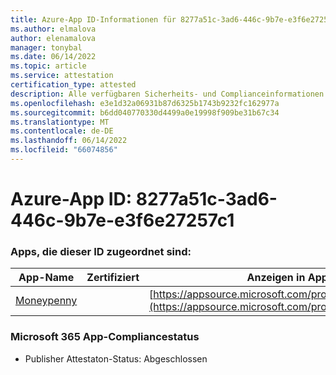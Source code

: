```yaml
---
title: Azure-App ID-Informationen für 8277a51c-3ad6-446c-9b7e-e3f6e27257c1
ms.author: elmalova
author: elenamalova
manager: tonybal
ms.date: 06/14/2022
ms.topic: article
ms.service: attestation
certification_type: attested
description: Alle verfügbaren Sicherheits- und Complianceinformationen für 8277a51c-3ad6-446c-9b7e-e3f6e27257c1.
ms.openlocfilehash: e3e1d32a06931b87d6325b1743b9232fc162977a
ms.sourcegitcommit: b6dd040770330d4499a0e19998f909be31b67c34
ms.translationtype: MT
ms.contentlocale: de-DE
ms.lasthandoff: 06/14/2022
ms.locfileid: "66074856"
---
```

# <a name="azure-app-id-8277a51c-3ad6-446c-9b7e-e3f6e27257c1"></a>Azure-App ID: 8277a51c-3ad6-446c-9b7e-e3f6e27257c1


### <a name="apps-associated-with-this-id"></a>Apps, die dieser ID zugeordnet sind:
| **App-Name** | **Zertifiziert** | **Anzeigen in AppSource** |
|--------------|---------------|-----------------------|
| [Moneypenny](../forward/WA200003396.md) |  | [https://appsource.microsoft.com/product/office/WA200003396](https://appsource.microsoft.com/product/office/WA200003396) |

### <a name="microsoft-365-app-compliance-status"></a>Microsoft 365 App-Compliancestatus
- Publisher Attestaton-Status: Abgeschlossen
